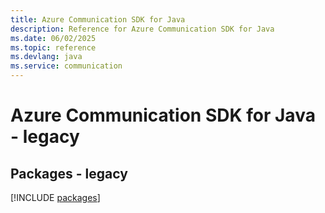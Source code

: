 ```yaml
---
title: Azure Communication SDK for Java
description: Reference for Azure Communication SDK for Java
ms.date: 06/02/2025
ms.topic: reference
ms.devlang: java
ms.service: communication
---
```

# Azure Communication SDK for Java - legacy
## Packages - legacy
[!INCLUDE [packages](communication-index.md)]
